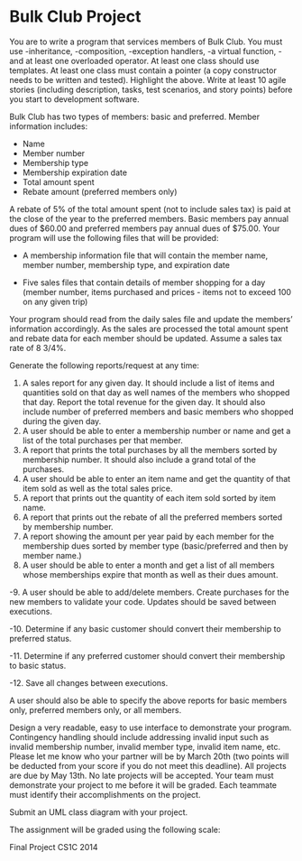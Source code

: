 Bulk Club Project
===============

You are to write a program that services members of Bulk Club.  You must use -inheritance, -composition, -exception handlers, -a virtual function, -and at least one overloaded operator.  At least one class should use templates. At least one class must contain a pointer (a copy constructor needs to be written and tested).   Highlight the above.  Write at least 10 agile stories (including description, tasks, test scenarios, and story points) before you start to development software.

Bulk Club has two types of members: basic and preferred. 
Member information includes:
-	Name
-	Member number
-	Membership type
-	Membership expiration date
-	Total amount spent
-	Rebate amount (preferred members only)

A rebate of 5% of the total amount spent (not to include sales tax) is paid at the close of the year to the preferred members. Basic members pay annual dues of $60.00 and preferred members pay annual dues of $75.00. Your program will use the following files that will be provided:

-	A membership information file that will contain the member name, member number, membership type, and expiration date

-	Five sales files that contain details of member shopping for a day (member number, items purchased and prices - items not to exceed 100 on any given trip)

Your program should read from the daily sales file and update the members’ information accordingly. As the sales are processed the total amount spent and rebate data for each member should be updated. Assume a sales tax rate of 8 3/4%.

Generate the following reports/request at any time:

1.	A sales report for any given day. It should include a list of items and quantities sold on that day as well names of the members who shopped that day.  Report the total revenue for the given day.  It should also include number of preferred members and basic members who shopped during the given day.
2.	A user should be able to enter a membership number or name and get a list of the total purchases per that member.
3.	A report that prints the total purchases by all the members sorted by membership number.  It should also include a grand total of the purchases.
4.	A user should be able to enter an item name and get the quantity of that item sold as well as the total sales price.
5.	A report that prints out the quantity of each item sold sorted by item name.
6.	A report that prints out the rebate of all the preferred members sorted by membership number.
7.	A report showing the amount per year paid by each member for the membership dues sorted by member type (basic/preferred and then by member name.)
8.	A user should be able to enter a month and get a list of all members whose memberships expire that month as well as their dues amount.

-9.	A user should be able to add/delete members.   Create purchases for the new members to validate your code.  Updates should be saved between executions.

-10.	Determine if any basic customer should convert their membership to preferred status.

-11.	Determine if any preferred customer should convert their membership to basic status.

-12.	Save all changes between executions.

A user should also be able to specify the above reports for basic members only, preferred members only, or all members.

Design a very readable, easy to use interface to demonstrate your program.  Contingency handling should include addressing invalid input such as invalid membership number, invalid member type, invalid item name, etc.  Please let me know who your partner will be by March 20th (two points will be deducted from your score if you do not meet this deadline). All projects are due by May 13th.   No late projects will be accepted. Your team must demonstrate your project to me before it will be graded.   Each teammate must identify their accomplishments on the project.  

Submit an UML class diagram with your project.

The assignment will be graded using the following scale:
 


Final Project CS1C 2014
